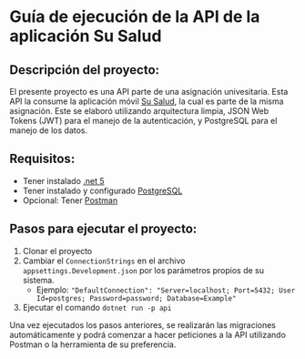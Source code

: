 # Guía de ejecución de la API de la aplicación Su Salud

## Descripción del proyecto:  
El presente proyecto es una API parte de una asignación univesitaria.  Esta API la consume la aplicación móvil [Su Salud](https://github.com/alvifa604/appointments-mobile), la cual es parte de la misma asignación. Este se elaboró utilizando arquitectura limpia, JSON Web Tokens (JWT) para el manejo de la autenticación, y PostgreSQL para el manejo de los datos. 

## Requisitos:
  * Tener instalado [.net 5](https://dotnet.microsoft.com/download)
  * Tener instalado y configurado [PostgreSQL](https://www.postgresql.org/download)
  * Opcional: Tener [Postman](https://www.postman.com/downloads/)

## Pasos para ejecutar el proyecto:
  1. Clonar el proyecto
  2. Cambiar el `ConnectionStrings` en el archivo `appsettings.Development.json` por los parámetros propios de su sistema.
     * Ejemplo: `"DefaultConnection": "Server=localhost; Port=5432; User Id=postgres; Password=password; Database=Example"`
  3. Ejecutar el comando `dotnet run -p api`
  
Una vez ejecutados los pasos anteriores, se realizarán las migraciones automáticamente y podrá comenzar a hacer peticiones a la API utilizando Postman o la herramienta de su preferencia. 
